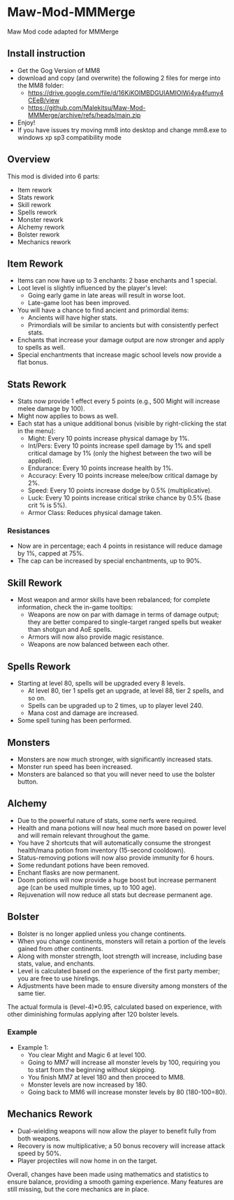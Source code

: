 # Maw-Mod-MMMerge
Maw Mod code adapted for MMMerge
## Install instruction
- Get the Gog Version of MM8
- download and copy (and overwrite) the following 2 files for merge into the MM8 folder:
  - https://drive.google.com/file/d/16KiKOIMBDGUIAMIOlWi4ya4fumy4CEeB/view
  - https://github.com/Malekitsu/Maw-Mod-MMMerge/archive/refs/heads/main.zip
- Enjoy!
- If you have issues try moving mm8 into desktop and change mm8.exe to windows xp sp3 compatibility mode

## Overview
This mod is divided into 6 parts:
- Item rework
- Stats rework
- Skill rework
- Spells rework
- Monster rework
- Alchemy rework
- Bolster rework
- Mechanics rework

## Item Rework
- Items can now have up to 3 enchants: 2 base enchants and 1 special.
- Loot level is slightly influenced by the player's level:
  - Going early game in late areas will result in worse loot.
  - Late-game loot has been improved.
- You will have a chance to find ancient and primordial items:
  - Ancients will have higher stats.
  - Primordials will be similar to ancients but with consistently perfect stats.
- Enchants that increase your damage output are now stronger and apply to spells as well.
- Special enchantments that increase magic school levels now provide a flat bonus.

## Stats Rework
- Stats now provide 1 effect every 5 points (e.g., 500 Might will increase melee damage by 100).
- Might now applies to bows as well.
- Each stat has a unique additional bonus (visible by right-clicking the stat in the menu):
  - Might: Every 10 points increase physical damage by 1%.
  - Int/Pers: Every 10 points increase spell damage by 1% and spell critical damage by 1% (only the highest between the two will be applied).
  - Endurance: Every 10 points increase health by 1%.
  - Accuracy: Every 10 points increase melee/bow critical damage by 2%.
  - Speed: Every 10 points increase dodge by 0.5% (multiplicative).
  - Luck: Every 10 points increase critical strike chance by 0.5% (base crit % is 5%).
  - Armor Class: Reduces physical damage taken.

### Resistances
- Now are in percentage; each 4 points in resistance will reduce damage by 1%, capped at 75%.
- The cap can be increased by special enchantments, up to 90%.

## Skill Rework
- Most weapon and armor skills have been rebalanced; for complete information, check the in-game tooltips:
  - Weapons are now on par with damage in terms of damage output; they are better compared to single-target ranged spells but weaker than shotgun and AoE spells.
  - Armors will now also provide magic resistance.
  - Weapons are now balanced between each other.

## Spells Rework
- Starting at level 80, spells will be upgraded every 8 levels.
  - At level 80, tier 1 spells get an upgrade, at level 88, tier 2 spells, and so on.
  - Spells can be upgraded up to 2 times, up to player level 240.
  - Mana cost and damage are increased.
- Some spell tuning has been performed.

## Monsters
- Monsters are now much stronger, with significantly increased stats.
- Monster run speed has been increased.
- Monsters are balanced so that you will never need to use the bolster button.

## Alchemy
- Due to the powerful nature of stats, some nerfs were required.
- Health and mana potions will now heal much more based on power level and will remain relevant throughout the game.
- You have 2 shortcuts that will automatically consume the strongest health/mana potion from inventory (15-second cooldown).
- Status-removing potions will now also provide immunity for 6 hours.
- Some redundant potions have been removed.
- Enchant flasks are now permanent.
- Doom potions will now provide a huge boost but increase permanent age (can be used multiple times, up to 100 age).
- Rejuvenation will now reduce all stats but decrease permanent age.

## Bolster
- Bolster is no longer applied unless you change continents.
- When you change continents, monsters will retain a portion of the levels gained from other continents.
- Along with monster strength, loot strength will increase, including base stats, value, and enchants.
- Level is calculated based on the experience of the first party member; you are free to use hirelings.
- Adjustments have been made to ensure diversity among monsters of the same tier.

The actual formula is (level-4)*0.95, calculated based on experience, with other diminishing formulas applying after 120 bolster levels.

### Example
- Example 1:
  - You clear Might and Magic 6 at level 100.
  - Going to MM7 will increase all monster levels by 100, requiring you to start from the beginning without skipping.
  - You finish MM7 at level 180 and then proceed to MM8.
  - Monster levels are now increased by 180.
  - Going back to MM6 will increase monster levels by 80 (180-100=80).

## Mechanics Rework
- Dual-wielding weapons will now allow the player to benefit fully from both weapons.
- Recovery is now multiplicative; a 50 bonus recovery will increase attack speed by 50%.
- Player projectiles will now home in on the target.

Overall, changes have been made using mathematics and statistics to ensure balance, providing a smooth gaming experience. Many features are still missing, but the core mechanics are in place.
